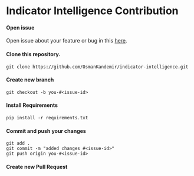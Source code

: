 # Indicator Intelligence Contribution

#### Open issue
Open issue about your feature or bug in this [here](https://github.com/OsmanKandemir/indicator-intelligence/issues).

#### Clone this repository.
```
git clone https://github.com/OsmanKandemir/indicator-intelligence.git
```
#### Create new branch
```
git checkout -b you-#<issue-id>
```
#### Install Requirements
```
pip install -r requirements.txt
```

#### Commit and push your changes
```
git add .
git commit -m "added changes #<issue-id>"
git push origin you-#<issue-id>
```
#### Create new Pull Request